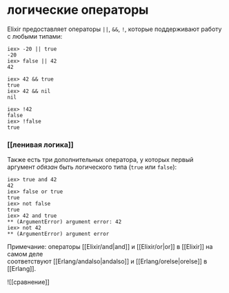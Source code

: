 # логические операторы

Elixir предоставляет операторы `||`, `&&`, `!`, которые поддерживают работу с любыми типами:

```
iex> -20 || true
-20
iex> false || 42
42

iex> 42 && true
true
iex> 42 && nil
nil

iex> !42
false
iex> !false
true
```


### [[ленивая логика]]

Также есть три дополнительных оператора, у которых первый аргумент _обязан_ быть логического типа (`true` или `false`):

```
iex> true and 42
42
iex> false or true
true
iex> not false
true
iex> 42 and true
** (ArgumentError) argument error: 42
iex> not 42
** (ArgumentError) argument error
```

Примечание: операторы [[Elixir/and|and]] и [[Elixir/or|or]] в [[Elixir]] на самом деле соответствуют [[Erlang/andalso|andalso]] и [[Erlang/orelse|orelse]] в [[Erlang]].

![[сравнение]]
